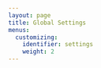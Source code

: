 ```yaml
---
layout: page
title: Global Settings
menus:
  customizing:
    identifier: settings
    weight: 2
---
```

